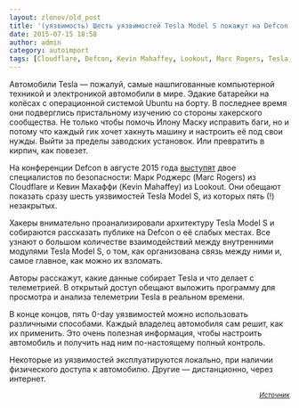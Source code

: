 ```yaml
---
layout: zlonov/old_post
title: '(уязвимость) Шесть уязвимостей Tesla Model S покажут на Defcon: взломай свою тачку'
date: 2015-07-15 18:58
author: admin
category: autoimport
tags: [Cloudflare, Defcon, Kevin Mahaffey, Lookout, Marc Rogers, Tesla, Tesla Model S, Ubuntu, автомобиль, Кевин Махаффи, Марк Роджерс, уязвимости, уязвимость]
---
```

Автомобили Tesla — пожалуй, самые нашпигованные компьютерной техникой и электроникой автомобили в мире. Эдакие батарейки на колёсах с операционной системой Ubuntu на борту. В последнее время они подверглись пристальному изучению со стороны хакерского сообщества. Не только чтобы помочь Илону Маску исправить баги, но и потому что каждый гик хочет хакнуть машину и настроить её под свои нужды. Выйти за пределы заводских установок. Или превратить в кирпич, как повезет.

На конференции Defcon в августе 2015 года <a href="https://www.defcon.org/html/defcon-23/dc-23-speakers.html#Rogers">выступят</a> двое специалистов по безопасности: Марк Роджерс (Marc Rogers) из Cloudflare и Кевин Махаффи (Kevin Mahaffey) из Lookout. Они обещают показать сразу шесть уязвимостей Tesla Model S, из которых пять (!) незакрытых.

Хакеры внимательно проанализировали архитектуру Tesla Model S и собираются рассказать публике на Defcon о её слабых местах. Все узнают о большом количестве взаимодействий между внутренними модулями Tesla Model S, о том, как организована связь между ними и, самое главное, как можно их взломать.

Авторы расскажут, какие данные собирает Tesla и что делает с телеметрией. В открытый доступ обещают выложить программу для просмотра и анализа телеметрии Tesla в реальном времени.

В конце концов, пять 0-day уязвимостей можно использовать различными способами. Каждый владелец автомобиля сам решит, как их применить. Это очень полезная информация, чтобы настроить автомобиль и получить над ним по-настоящему полный контроль.

Некоторые из уязвимостей эксплуатируются локально, при наличии физического доступа к автомобилю. Другие — дистанционно, через интернет.
<p style="text-align: right;"><sub><em><a href="https://xakep.ru/2015/07/15/tesla-model-s-hack/" target="_blank">Источник</a></em></sub>
